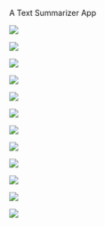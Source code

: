 A Text Summarizer App

![](images/python.PNG)

![](images/ngrok.PNG)

 ![](images/Initial.png)
 
 
 ![](images/SignUp.PNG)
 
 
 ![](images/Login.png)
 
 ![](images/Forgot_PAssword.PNG)
 
 ![](images/Post.png)
 
 ![](images/Get.png)
 
 ![](images/menu.png)
 
 ![](images/light_theme.png)
  
 ![](images/dark_theme.png)
 
 ![](images/photo.png)
